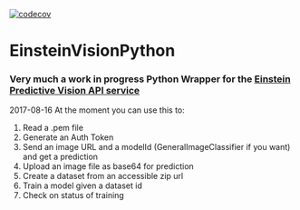 [![codecov](https://codecov.io/gh/feliperyan/EinsteinVisionPython/branch/master/graph/badge.svg)](https://codecov.io/gh/feliperyan/EinsteinVisionPython)
# EinsteinVisionPython

### Very much a work in progress Python Wrapper for the [Einstein Predictive Vision API service](https://devcenter.heroku.com/articles/einstein-vision)

2017-08-16 At the moment you can use this to:
1. Read a .pem file
2. Generate an Auth Token
3. Send an image URL and a modelId (GeneralImageClassifier if you want) and get a prediction
4. Upload an image file as base64 for prediction
5. Create a dataset from an accessible zip url
6. Train a model given a dataset id
7. Check on status of training
